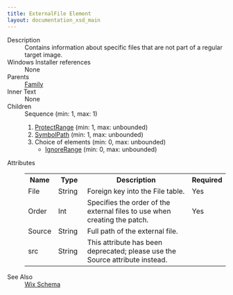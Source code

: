 ```yaml
---
title: ExternalFile Element
layout: documentation_xsd_main
---
```

<dl>
  <dt>Description</dt>
  <dd>Contains information about specific files that are not part of a regular target image.</dd>
  <dt>Windows Installer references</dt>
  <dd>None</dd>
  <dt>Parents</dt>
  <dd>
    <a href="../family/">Family</a>
  </dd>
  <dt>Inner Text</dt>
  <dd>None</dd>
  <dt>Children</dt>
  <dd>Sequence (min: 1, max: 1)<ol><li><a href="../protectrange/">ProtectRange</a> (min: 1, max: unbounded)</li><li><a href="../symbolpath/">SymbolPath</a> (min: 1, max: unbounded)</li><li>Choice of elements (min: 0, max: unbounded)<ul><li><a href="../ignorerange/">IgnoreRange</a> (min: 0, max: unbounded)</li></ul></li></ol></dd>
  <dt>Attributes</dt>
  <dd>
    <table cellspacing="0" cellpadding="0" class="schema">
      <tr>
        <th width="15%">Name</th>
        <th width="15%">Type</th>
        <th width="65%">Description</th>
        <th width="15%">Required</th>
      </tr>
      <tr>
        <td>File</td>
        <td>String</td>
        <td>Foreign key into the File table.</td>
        <td>Yes</td>
      </tr>
      <tr>
        <td>Order</td>
        <td>Int</td>
        <td>Specifies the order of the external files to use when creating the patch.</td>
        <td>Yes</td>
      </tr>
      <tr>
        <td>Source</td>
        <td>String</td>
        <td>Full path of the external file.</td>
        <td>&nbsp;</td>
      </tr>
      <tr>
        <td>src</td>
        <td>String</td>
        <td>This attribute has been deprecated; please use the Source attribute instead.</td>
        <td>&nbsp;</td>
      </tr>
    </table>
  </dd>
  <dt>See Also</dt>
  <dd>
    <a href="../">Wix Schema</a>
  </dd>
</dl>
